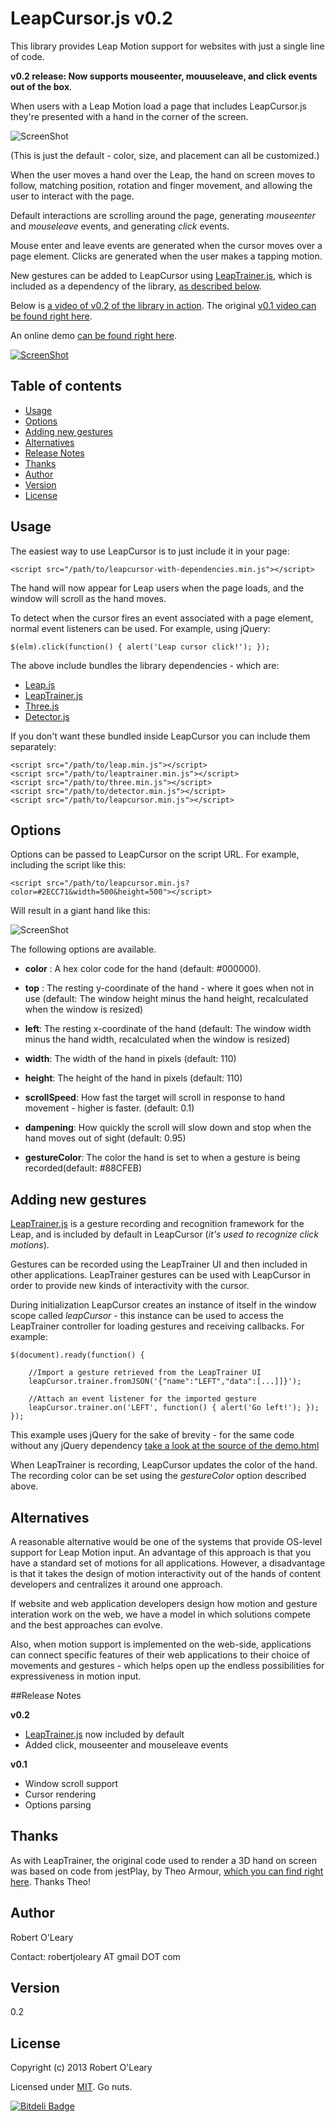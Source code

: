 # LeapCursor.js v0.2

This library provides Leap Motion support for websites with just a single line of code.  

**v0.2 release: Now supports mouseenter, mouuseleave, and click events out of the box**.  


When users with a Leap Motion load a page that includes LeapCursor.js they're presented with a hand in the corner of the screen.  

![ScreenShot](./resources/hand.png)

(This is just the default - color, size, and placement can all be customized.)

When the user moves a hand over the Leap, the hand on screen moves to follow, matching position, rotation and finger movement, and allowing the user to interact with the page.  

Default interactions are scrolling around the page, generating *mouseenter* and *mouseleave* events, and generating *click* events. 

Mouse enter and leave events are generated when the cursor moves over a page element. Clicks are generated when the user makes a tapping motion.

New gestures can be added to LeapCursor using [LeapTrainer.js](https://github.com/roboleary/LeapTrainer.js), which is included as a dependency of the library, [as described below](#adding-new-gestures).

Below is [a video of v0.2 of the library in action](http://youtu.be/urjzNBUYC8Q).  The original [v0.1 video can be found right here](http://youtu.be/trZy-A8Y1-k). 

An online demo [can be found right here](https://rawgithub.com/roboleary/LeapCursor.js/master/demo.html).

[![ScreenShot](./resources/video-splash.png)](http://youtu.be/urjzNBUYC8Q)

## Table of contents

* [Usage](#usage)
* [Options](#options)
* [Adding new gestures](#adding-new-gestures)
* [Alternatives](#alternatives)
* [Release Notes](#release-notes)
* [Thanks](#thanks)
* [Author](#author)
* [Version](#version)
* [License](#license)


## Usage

The easiest way to use LeapCursor is to just include it in your page:

	<script src="/path/to/leapcursor-with-dependencies.min.js"></script>

The hand will now appear for Leap users when the page loads, and the window will scroll as the hand moves.

To detect when the cursor fires an event associated with a page element, normal event listeners can be used.  For example, using jQuery:

	$(elm).click(function() { alert('Leap cursor click!'); });


The above include bundles the library dependencies - which are:

* [Leap.js](http://js.leapmotion.com/)
* [LeapTrainer.js](https://github.com/roboleary/LeapTrainer.js)
* [Three.js](http://threejs.org/)
* [Detector.js](https://github.com/mrdoob/three.js/blob/master/examples/js/Detector.js)

If you don't want these bundled inside LeapCursor you can include them separately:

	<script src="/path/to/leap.min.js"></script>
	<script src="/path/to/leaptrainer.min.js"></script>
	<script src="/path/to/three.min.js"></script>
	<script src="/path/to/detector.min.js"></script>
	<script src="/path/to/leapcursor.min.js"></script>


## Options

Options can be passed to LeapCursor on the script URL.  For example, including the script like this:

	<script src="/path/to/leapcursor.min.js?color=#2ECC71&width=500&height=500"></script>

Will result in a giant hand like this:

![ScreenShot](./resources/options-hand.png)


The following options are available. 


* **color** : A hex color code for the hand (default: #000000).

* **top** : The resting y-coordinate of the hand - where it goes when not in use  (default: The window height minus the hand height, recalculated when the window is resized) 

* **left**: The resting x-coordinate of the hand (default: The window width minus the hand width, recalculated when the window is resized)

* **width**: The width of the hand in pixels (default: 110)

* **height**: The height of the hand in pixels (default: 110)

* **scrollSpeed**: How fast the target will scroll in response to hand movement - higher is faster. (default: 0.1)
 
* **dampening**: How quickly the scroll will slow down and stop when the hand moves out of sight (default: 0.95)

* **gestureColor**: The color the hand is set to when a gesture is being recorded(default: #88CFEB)



## Adding new gestures

[LeapTrainer.js](https://github.com/roboleary/LeapTrainer.js) is a  gesture recording and recognition framework for the Leap, and is included by default in LeapCursor (*it's used to recognize click motions*).  

Gestures can be recorded using the LeapTrainer UI and then included in other applications.  LeapTrainer gestures can be used with LeapCursor in order to provide new kinds of interactivity with the cursor.

During initialization LeapCursor creates an instance of itself in the window scope called *leapCursor* - this instance can be used to access the LeapTrainer controller for loading gestures and receiving callbacks.  For example:

	$(document).ready(function() {

        //Import a gesture retrieved from the LeapTrainer UI
		leapCursor.trainer.fromJSON('{"name":"LEFT","data":[...]]}');

        //Attach an event listener for the imported gesture
		leapCursor.trainer.on('LEFT', function() { alert('Go left!'); });
	});

This example uses jQuery for the sake of brevity - for the same code without any jQuery dependency [take a look at the source of the demo.html](https://raw.github.com/roboleary/LeapCursor.js/master/demo.html)

When LeapTrainer is recording, LeapCursor updates the color of the hand.  The recording color can be set using the *gestureColor* option described above.

## Alternatives

A reasonable alternative would be one of the systems that provide OS-level support for Leap Motion input. An advantage  of this approach is that you have a standard set of motions for all applications.  However, a disadvantage is that it takes the design of motion interactivity out of the hands of content developers and centralizes it around one approach.

If website and web application developers design how motion and gesture interation work on the web, we have a model in which solutions compete and the best approaches can evolve. 

Also, when motion support is implemented on the web-side, applications can connect specific features of their web applications to their choice of movements and gestures - which helps open up the endless possibilities for expressiveness in motion input.

##Release Notes

**v0.2**

* [LeapTrainer.js](https://github.com/roboleary/LeapTrainer.js) now included by default
* Added click, mouseenter and mouseleave events

**v0.1**

* Window scroll support
* Cursor rendering
* Options parsing

## Thanks

As with LeapTrainer, the original code used to render a 3D hand on screen was based on code from jestPlay, by Theo Armour, [which you can find right here](http://jaanga.github.io/gestification/).  Thanks Theo!

## Author

Robert O'Leary

Contact: robertjoleary AT gmail DOT com

## Version

0.2

## License

Copyright (c) 2013 Robert O'Leary

Licensed under [MIT](http://www.opensource.org/licenses/mit-license.php). Go nuts.

[![Bitdeli Badge](https://d2weczhvl823v0.cloudfront.net/roboleary/leapcursor.js/trend.png)](https://bitdeli.com/free "Bitdeli Badge")